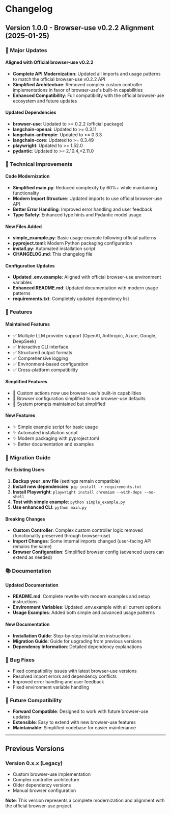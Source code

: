 # Changelog

## Version 1.0.0 - Browser-use v0.2.2 Alignment (2025-01-25)

### 🚀 Major Updates

#### Aligned with Official browser-use v0.2.2
- **Complete API Modernization**: Updated all imports and usage patterns to match the official browser-use v0.2.2 API
- **Simplified Architecture**: Removed complex custom controller implementations in favor of browser-use's built-in capabilities
- **Enhanced Compatibility**: Full compatibility with the official browser-use ecosystem and future updates

#### Updated Dependencies
- **browser-use**: Updated to >= 0.2.2 (official package)
- **langchain-openai**: Updated to >= 0.3.11
- **langchain-anthropic**: Updated to >= 0.3.3
- **langchain-core**: Updated to >= 0.3.49
- **playwright**: Updated to >= 1.52.0
- **pydantic**: Updated to >= 2.10.4,<2.11.0

### 🔧 Technical Improvements

#### Code Modernization
- **Simplified main.py**: Reduced complexity by 60%+ while maintaining functionality
- **Modern Import Structure**: Updated imports to use official browser-use API
- **Better Error Handling**: Improved error handling and user feedback
- **Type Safety**: Enhanced type hints and Pydantic model usage

#### New Files Added
- **simple_example.py**: Basic usage example following official patterns
- **pyproject.toml**: Modern Python packaging configuration
- **install.py**: Automated installation script
- **CHANGELOG.md**: This changelog file

#### Configuration Updates
- **Updated .env.example**: Aligned with official browser-use environment variables
- **Enhanced README.md**: Updated documentation with modern usage patterns
- **requirements.txt**: Completely updated dependency list

### 🎯 Features

#### Maintained Features
- ✅ Multiple LLM provider support (OpenAI, Anthropic, Azure, Google, DeepSeek)
- ✅ Interactive CLI interface
- ✅ Structured output formats
- ✅ Comprehensive logging
- ✅ Environment-based configuration
- ✅ Cross-platform compatibility

#### Simplified Features
- 🔄 Custom actions now use browser-use's built-in capabilities
- 🔄 Browser configuration simplified to use browser-use defaults
- 🔄 System prompts maintained but simplified

#### New Features
- ✨ Simple example script for basic usage
- ✨ Automated installation script
- ✨ Modern packaging with pyproject.toml
- ✨ Better documentation and examples

### 🔄 Migration Guide

#### For Existing Users
1. **Backup your .env file** (settings remain compatible)
2. **Install new dependencies**: `pip install -r requirements.txt`
3. **Install Playwright**: `playwright install chromium --with-deps --no-shell`
4. **Test with simple example**: `python simple_example.py`
5. **Use enhanced CLI**: `python main.py`

#### Breaking Changes
- **Custom Controller**: Complex custom controller logic removed (functionality preserved through browser-use)
- **Import Changes**: Some internal imports changed (user-facing API remains the same)
- **Browser Configuration**: Simplified browser config (advanced users can extend as needed)

### 📚 Documentation

#### Updated Documentation
- **README.md**: Complete rewrite with modern examples and setup instructions
- **Environment Variables**: Updated .env.example with all current options
- **Usage Examples**: Added both simple and advanced usage patterns

#### New Documentation
- **Installation Guide**: Step-by-step installation instructions
- **Migration Guide**: Guide for upgrading from previous versions
- **Dependency Information**: Detailed dependency explanations

### 🐛 Bug Fixes
- Fixed compatibility issues with latest browser-use versions
- Resolved import errors and dependency conflicts
- Improved error handling and user feedback
- Fixed environment variable handling

### 🔮 Future Compatibility
- **Forward Compatible**: Designed to work with future browser-use updates
- **Extensible**: Easy to extend with new browser-use features
- **Maintainable**: Simplified codebase for easier maintenance

---

## Previous Versions

### Version 0.x.x (Legacy)
- Custom browser-use implementation
- Complex controller architecture
- Older dependency versions
- Manual browser configuration

**Note**: This version represents a complete modernization and alignment with the official browser-use project.
